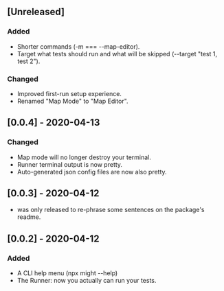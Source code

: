 ## [Unreleased]
### Added
- Shorter commands (-m === --map-editor).
- Target what tests should run and what will be skipped (--target "test 1, test 2").

### Changed
- Improved first-run setup experience.
- Renamed "Map Mode" to "Map Editor".

<!-- ### Fixed -->

<!-- ### Deprecated -->

<!-- ### Removed -->

## [0.0.4] - 2020-04-13
### Changed 
- Map mode will no longer destroy your terminal.
- Runner terminal output is now pretty.
- Auto-generated json config files are now also pretty.

## [0.0.3] - 2020-04-12
- was only released to re-phrase some sentences on the package's readme.

## [0.0.2] - 2020-04-12
### Added
- A CLI help menu (npx might --help)
- The Runner: now you actually can run your tests.